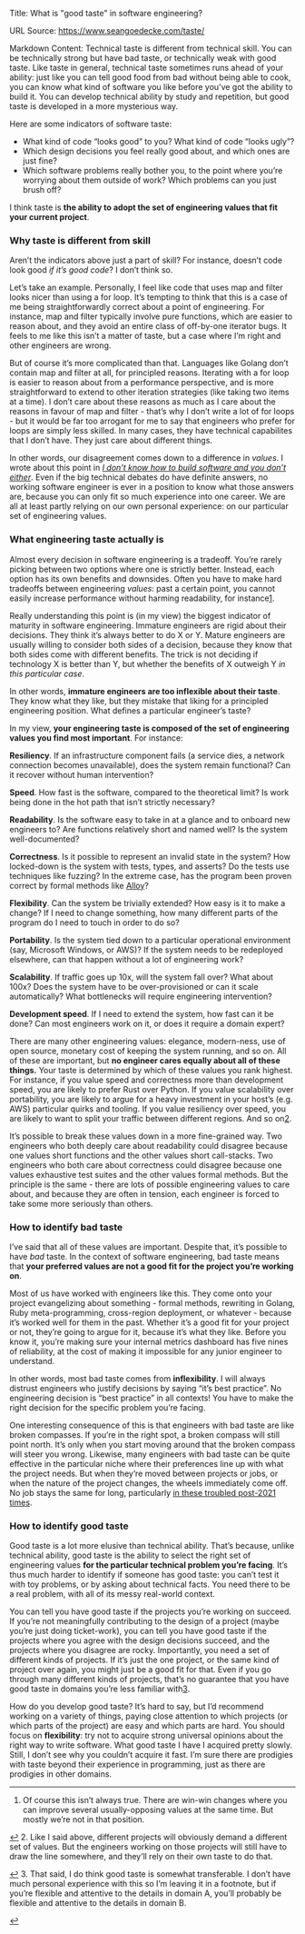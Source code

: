Title: What is "good taste" in software engineering?

URL Source: https://www.seangoedecke.com/taste/

Markdown Content:
Technical taste is different from technical skill. You can be technically strong but have bad taste, or technically weak with good taste. Like taste in general, technical taste sometimes runs ahead of your ability: just like you can tell good food from bad without being able to cook, you can know what kind of software you like before you’ve got the ability to build it. You can develop technical ability by study and repetition, but good taste is developed in a more mysterious way.

Here are some indicators of software taste:

*   What kind of code “looks good” to you? What kind of code “looks ugly”?
*   Which design decisions you feel really good about, and which ones are just fine?
*   Which software problems really bother you, to the point where you’re worrying about them outside of work? Which problems can you just brush off?

I think taste is **the ability to adopt the set of engineering values that fit your current project**.

### Why taste is different from skill

Aren’t the indicators above just a part of skill? For instance, doesn’t code look good _if it’s good code_? I don’t think so.

Let’s take an example. Personally, I feel like code that uses map and filter looks nicer than using a for loop. It’s tempting to think that this is a case of me being straightforwardly correct about a point of engineering. For instance, map and filter typically involve pure functions, which are easier to reason about, and they avoid an entire class of off-by-one iterator bugs. It feels to me like this isn’t a matter of taste, but a case where I’m right and other engineers are wrong.

But of course it’s more complicated than that. Languages like Golang don’t contain map and filter at all, for principled reasons. Iterating with a for loop is easier to reason about from a performance perspective, and is more straightforward to extend to other iteration strategies (like taking two items at a time). I don’t care about these reasons as much as I care about the reasons in favour of map and filter - that’s why I don’t write a lot of for loops - but it would be far too arrogant for me to say that engineers who prefer for loops are simply less skilled. In many cases, they have technical capabilites that I don’t have. They just care about different things.

In other words, our disagreement comes down to a difference in _values_. I wrote about this point in [_I don’t know how to build software and you don’t either_](https://www.seangoedecke.com/confidence). Even if the big technical debates do have definite answers, no working software engineer is ever in a position to know what those answers are, because you can only fit so much experience into one career. We are all at least partly relying on our own personal experience: on our particular set of engineering values.

### What engineering taste actually is

Almost every decision in software engineering is a tradeoff. You’re rarely picking between two options where one is strictly better. Instead, each option has its own benefits and downsides. Often you have to make hard tradeoffs between engineering _values_: past a certain point, you cannot easily increase performance without harming readability, for instance[1](https://www.seangoedecke.com/taste/#fn-1).

Really understanding this point is (in my view) the biggest indicator of maturity in software engineering. Immature engineers are rigid about their decisions. They think it’s always better to do X or Y. Mature engineers are usually willing to consider both sides of a decision, because they know that both sides come with different benefits. The trick is not deciding if technology X is better than Y, but whether the benefits of X outweigh Y _in this particular case_.

In other words, **immature engineers are too inflexible about their taste**. They know what they like, but they mistake that liking for a principled engineering position. What defines a particular engineer’s taste?

In my view, **your engineering taste is composed of the set of engineering values you find most important**. For instance:

**Resiliency**. If an infrastructure component fails (a service dies, a network connection becomes unavailable), does the system remain functional? Can it recover without human intervention?

**Speed**. How fast is the software, compared to the theoretical limit? Is work being done in the hot path that isn’t strictly necessary?

**Readability**. Is the software easy to take in at a glance and to onboard new engineers to? Are functions relatively short and named well? Is the system well-documented?

**Correctness**. Is it possible to represent an invalid state in the system? How locked-down is the system with tests, types, and asserts? Do the tests use techniques like fuzzing? In the extreme case, has the program been proven correct by formal methods like [Alloy](https://en.wikipedia.org/wiki/Alloy_(specification_language))?

**Flexibility**. Can the system be trivially extended? How easy is it to make a change? If I need to change something, how many different parts of the program do I need to touch in order to do so?

**Portability**. Is the system tied down to a particular operational environment (say, Microsoft Windows, or AWS)? If the system needs to be redeployed elsewhere, can that happen without a lot of engineering work?

**Scalability**. If traffic goes up 10x, will the system fall over? What about 100x? Does the system have to be over-provisioned or can it scale automatically? What bottlenecks will require engineering intervention?

**Development speed**. If I need to extend the system, how fast can it be done? Can most engineers work on it, or does it require a domain expert?

There are many other engineering values: elegance, modern-ness, use of open source, monetary cost of keeping the system running, and so on. All of these are important, but **no engineer cares equally about all of these things.** Your taste is determined by which of these values you rank highest. For instance, if you value speed and correctness more than development speed, you are likely to prefer Rust over Python. If you value scalability over portability, you are likely to argue for a heavy investment in your host’s (e.g. AWS) particular quirks and tooling. If you value resiliency over speed, you are likely to want to split your traffic between different regions. And so on[2](https://www.seangoedecke.com/taste/#fn-2).

It’s possible to break these values down in a more fine-grained way. Two engineers who both deeply care about readability could disagree because one values short functions and the other values short call-stacks. Two engineers who both care about correctness could disagree because one values exhaustive test suites and the other values formal methods. But the principle is the same - there are lots of possible engineering values to care about, and because they are often in tension, each engineer is forced to take some more seriously than others.

### How to identify bad taste

I’ve said that all of these values are important. Despite that, it’s possible to have _bad_ taste. In the context of software engineering, bad taste means that **your preferred values are not a good fit for the project you’re working on**.

Most of us have worked with engineers like this. They come onto your project evangelizing about something - formal methods, rewriting in Golang, Ruby meta-programming, cross-region deployment, or whatever - because it’s worked well for them in the past. Whether it’s a good fit for your project or not, they’re going to argue for it, because it’s what they like. Before you know it, you’re making sure your internal metrics dashboard has five nines of reliability, at the cost of making it impossible for any junior engineer to understand.

In other words, most bad taste comes from **inflexibility**. I will always distrust engineers who justify decisions by saying “it’s best practice”. No engineering decision is “best practice” in all contexts! You have to make the right decision for the specific problem you’re facing.

One interesting consequence of this is that engineers with bad taste are like broken compasses. If you’re in the right spot, a broken compass will still point north. It’s only when you start moving around that the broken compass will steer you wrong. Likewise, many engineers with bad taste can be quite effective in the particular niche where their preferences line up with what the project needs. But when they’re moved between projects or jobs, or when the nature of the project changes, the wheels immediately come off. No job stays the same for long, particularly [in these troubled post-2021 times](https://www.seangoedecke.com/good-times-are-over).

### How to identify good taste

Good taste is a lot more elusive than technical ability. That’s because, unlike technical ability, good taste is the ability to select the right set of engineering values **for the particular technical problem you’re facing**. It’s thus much harder to identify if someone has good taste: you can’t test it with toy problems, or by asking about technical facts. You need there to be a real problem, with all of its messy real-world context.

You can tell you have good taste if the projects you’re working on succeed. If you’re not meaningfully contributing to the design of a project (maybe you’re just doing ticket-work), you can tell you have good taste if the projects where you agree with the design decisions succeed, and the projects where you disagree are rocky. Importantly, you need a set of different kinds of projects. If it’s just the one project, or the same kind of project over again, you might just be a good fit for that. Even if you go through many different kinds of projects, that’s no guarantee that you have good taste in domains you’re less familiar with[3](https://www.seangoedecke.com/taste/#fn-3).

How do you develop good taste? It’s hard to say, but I’d recommend working on a variety of things, paying close attention to which projects (or which parts of the project) are easy and which parts are hard. You should focus on **flexibility**: try not to acquire strong universal opinions about the right way to write software. What good taste I have I acquired pretty slowly. Still, I don’t see why you couldn’t acquire it fast. I’m sure there are prodigies with taste beyond their experience in programming, just as there are prodigies in other domains.

* * *

1.   Of course this isn’t always true. There are win-win changes where you can improve several usually-opposing values at the same time. But mostly we’re not in that position.

[↩](https://www.seangoedecke.com/taste/#fnref-1)
2.   Like I said above, different projects will obviously demand a different set of values. But the engineers working on those projects will still have to draw the line somewhere, and they’ll rely on their own taste to do that.

[↩](https://www.seangoedecke.com/taste/#fnref-2)
3.   That said, I do think good taste is somewhat transferable. I don’t have much personal experience with this so I’m leaving it in a footnote, but if you’re flexible and attentive to the details in domain A, you’ll probably be flexible and attentive to the details in domain B.

[↩](https://www.seangoedecke.com/taste/#fnref-3)